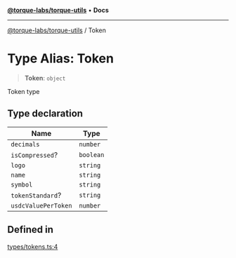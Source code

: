 [**@torque-labs/torque-utils**](../README.md) • **Docs**

***

[@torque-labs/torque-utils](../README.md) / Token

# Type Alias: Token

> **Token**: `object`

Token type

## Type declaration

| Name | Type |
| ------ | ------ |
| `decimals` | `number` |
| `isCompressed`? | `boolean` |
| `logo` | `string` |
| `name` | `string` |
| `symbol` | `string` |
| `tokenStandard`? | `string` |
| `usdcValuePerToken` | `number` |

## Defined in

[types/tokens.ts:4](https://github.com/torque-labs/torque-utils/blob/a612e615fa21888d00ebb7bf70f9910fab4be80a/types/tokens.ts#L4)
